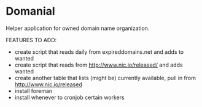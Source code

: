 # Domanial

Helper application for owned domain name organization.

FEATURES TO ADD:

- create script that reads daily from expireddomains.net and adds to wanted
- create script that reads from http://www.nic.io/released/ and adds wanted
- create another table that lists (might be) currently available, pull in from http://www.nic.io/released
- install foreman
- install whenever to cronjob certain workers
